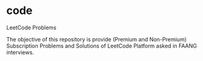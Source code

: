 # code
LeetCode Problems

The objective of this repository is provide (Premium and Non-Premium) Subscription Problems and Solutions of LeetCode Platform asked in FAANG interviews.

